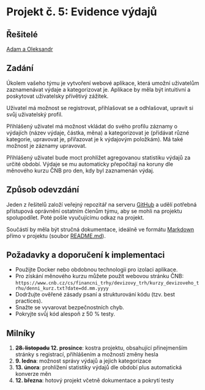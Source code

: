 # Projekt č. 5: Evidence výdajů

## Řešitelé
[Adam a Oleksandr](https://github.com/adamzugarek1/expenses_records)

## Zadání
Úkolem vašeho týmu je vytvoření webové aplikace, která umožní uživatelům zaznamenávat výdaje a kategorizovat je. Aplikace by měla být intuitivní a poskytovat uživatelsky přívětivý zážitek.

Uživatel má možnost se registrovat, přihlašovat se a odhlašovat, upravit si svůj uživatelský profil.

Přihlášený uživatel má možnost vkládat do svého profilu záznamy o výdajích (název výdaje, částka, měna) a kategorizovat je (přidávat různé kategorie, upravovat je, přiřazovat je k výdajovým položkám). Má také možnost je záznamy upravovat.

Přihlášený uživatel bude moct prohlížet agregovanou statistiku výdajů za určité období. Výdaje se mu automaticky přepočítají na koruny dle měnového kurzu ČNB pro den, kdy byl zaznamenán výdaj.

## Způsob odevzdání
Jeden z řešitelů založí veřejný repozitář na serveru [GitHub](https://github.com/) a udělí potřebná přístupová oprávnění ostatním členům týmu, aby se mohli na projektu spolupodílet. Poté pošle vyučujícímu odkaz na projekt.

Součástí by měla být stručná dokumentace, ideálně ve formátu [Markdown](https://www.markdownguide.org/) přímo v projektu (soubor [README.md](https://docs.github.com/en/repositories/managing-your-repositorys-settings-and-features/customizing-your-repository/about-readmes)).

## Požadavky a doporučení k implementaci
 * Použijte Docker nebo obdobnou technologii pro izolaci aplikace.
 * Pro získání měnového kurzu můžete použít webovou stránku ČNB: `https://www.cnb.cz/cs/financni_trhy/devizovy_trh/kurzy_devizoveho_trhu/denni_kurz.txt?date=dd.mm.yyyy`
 * Dodržujte ověřené zásady psaní a strukturování kódu (tzv. best practices).
 * Snažte se vyvarovat bezpečnostních chyb.
 * Pokryjte svůj kód alespoň z 50 % testy.

## Milníky
 1. **~~28. listopadu~~ 12. prosince**: kostra projektu, obsahující přinejmenším stránky s registrací, přihlášením a možností změny hesla
 2. **9. ledna**: možnost správy výdajů a jejich  kategorizace
 3. **13. února**: prohlížení statistiky výdajů dle období plus automatická konverze měn
 4. **12. března**: hotový projekt včetně dokumentace a pokrytí testy
